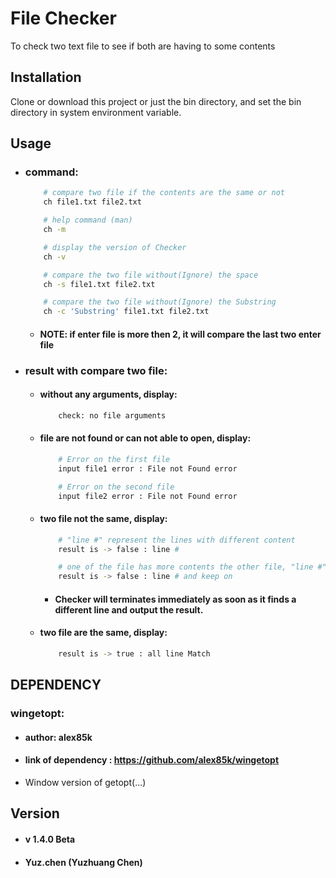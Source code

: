 # File Checker
To check two text file to see if both are having to some contents

## Installation
Clone or download this project or just the bin directory, and set the bin directory in system environment variable.

## Usage
- ### command:
    ``` bash
        # compare two file if the contents are the same or not
        ch file1.txt file2.txt

        # help command (man)
        ch -m

        # display the version of Checker
        ch -v

        # compare the two file without(Ignore) the space
        ch -s file1.txt file2.txt

        # compare the two file without(Ignore) the Substring
        ch -c 'Substring' file1.txt file2.txt
    ```
    - #### NOTE: if enter file is more then 2, it will compare the last two enter file

- ### result with compare two file:
    - #### without any arguments, display:
        ``` bash
            check: no file arguments
        ```
    - #### file are not found or can not able to open, display:
        ``` bash
            # Error on the first file
            input file1 error : File not Found error

            # Error on the second file
            input file2 error : File not Found error
        ```
    - #### two file not the same, display:
        ``` bash
            # "line #" represent the lines with different content
            result is -> false : line #

            # one of the file has more contents the other file, "line #" represent starts with this line, and there is more contents to follow
            result is -> false : line # and keep on
        ```
        - #### Checker will terminates immediately as soon as it finds a different line and output the result.
    
    - #### two file are the same, display:
        ``` bash
            result is -> true : all line Match
        ```

## DEPENDENCY
### wingetopt:
- #### author: alex85k
- #### link of dependency : https://github.com/alex85k/wingetopt
- Window version of  getopt(...)

## Version
- #### v 1.4.0 Beta
- #### Yuz.chen (Yuzhuang Chen)
